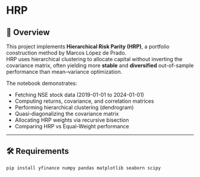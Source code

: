 # HRP

## 📌 Overview
This project implements **Hierarchical Risk Parity (HRP)**, a portfolio construction method by Marcos López de Prado.  
HRP uses hierarchical clustering to allocate capital without inverting the covariance matrix, often yielding more **stable** and **diversified** out-of-sample performance than mean–variance optimization.

The notebook demonstrates:
- Fetching NSE stock data (2019-01-01 to 2024-01-01)
- Computing returns, covariance, and correlation matrices
- Performing hierarchical clustering (dendrogram)
- Quasi-diagonalizing the covariance matrix
- Allocating HRP weights via recursive bisection
- Comparing HRP vs Equal-Weight performance

---

## 🛠️ Requirements
```bash
pip install yfinance numpy pandas matplotlib seaborn scipy
